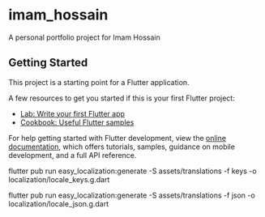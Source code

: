 # imam_hossain

A personal portfolio project for Imam Hossain

## Getting Started

This project is a starting point for a Flutter application.

A few resources to get you started if this is your first Flutter project:

- [Lab: Write your first Flutter app](https://docs.flutter.dev/get-started/codelab)
- [Cookbook: Useful Flutter samples](https://docs.flutter.dev/cookbook)

For help getting started with Flutter development, view the
[online documentation](https://docs.flutter.dev/), which offers tutorials,
samples, guidance on mobile development, and a full API reference.

flutter pub run easy_localization:generate -S assets/translations -f keys -o localization/locale_keys.g.dart

flutter pub run easy_localization:generate -S assets/translations -f json -o localization/locale_json.g.dart